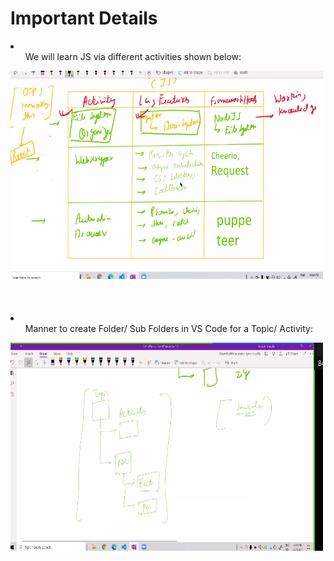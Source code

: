 # Important Details 

<li>
<ul>We will learn JS via different activities shown below:</ul>
<img src="activities.PNG" alt="Trulli" width="500" height="333">
</li>

<br>
<br>
<br>

<li>
<ul>Manner to create Folder/ Sub Folders in VS Code for a Topic/ Activity:</ul>
<img src="file.PNG" alt="Trulli" width="500" height="333">
</li>
